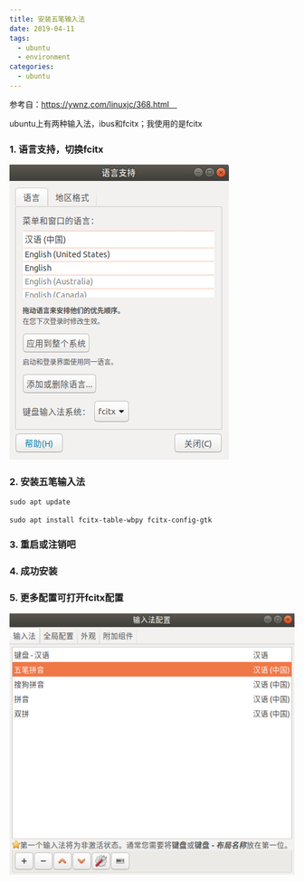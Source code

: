 ```yaml
---
title: 安装五笔输入法
date: 2019-04-11
tags:
  - ubuntu
  - environment
categories:
  - ubuntu
---
```


参考自：https://ywnz.com/linuxjc/368.html　

ubuntu上有两种输入法，ibus和fcitx；我使用的是fcitx

### 1. 语言支持，切换fcitx

![image-20200829122952696](/img/image-20200829122952696.png)



### 2. 安装五笔输入法

```shell
sudo apt update

sudo apt install fcitx-table-wbpy fcitx-config-gtk
```



### 3. 重启或注销吧

### 4. 成功安装

### 5. 更多配置可打开fcitx配置

![image-20200829123158697](/img/image-20200829123158697.png)